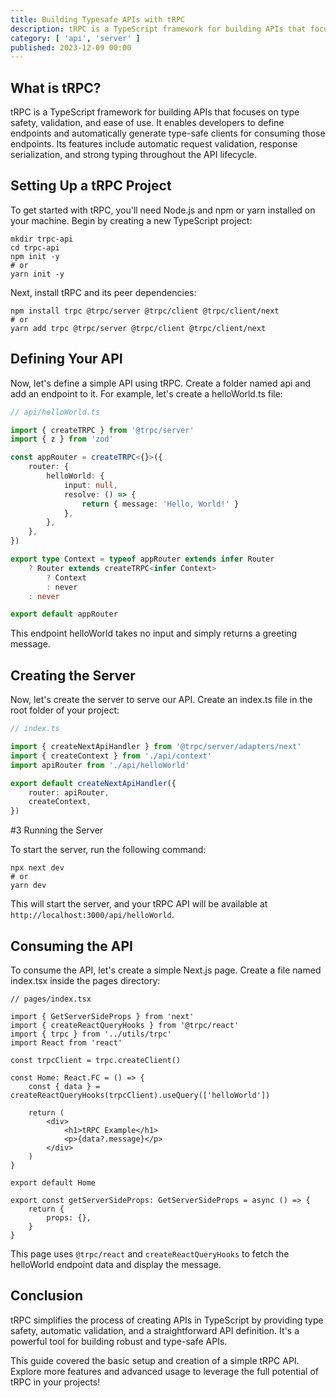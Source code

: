 ```yaml
---
title: Building Typesafe APIs with tRPC
description: tRPC is a TypeScript framework for building APIs that focuses on type safety, validation, and ease of use
category: [ 'api', 'server' ]
published: 2023-12-09 00:00
---
```


## What is tRPC?

tRPC is a TypeScript framework for building APIs that focuses on type safety, validation, and ease of use. It enables
developers to define endpoints and automatically generate type-safe clients for consuming those endpoints. Its features
include automatic request validation, response serialization, and strong typing throughout the API lifecycle.

## Setting Up a tRPC Project

To get started with tRPC, you'll need Node.js and npm or yarn installed on your machine. Begin by creating a new
TypeScript project:

```shell
mkdir trpc-api
cd trpc-api
npm init -y
# or
yarn init -y
```

Next, install tRPC and its peer dependencies:

```shell
npm install trpc @trpc/server @trpc/client @trpc/client/next
# or
yarn add trpc @trpc/server @trpc/client @trpc/client/next
```

## Defining Your API

Now, let's define a simple API using tRPC. Create a folder named api and add an endpoint to it. For example, let's
create a helloWorld.ts file:

```typescript
// api/helloWorld.ts

import { createTRPC } from '@trpc/server'
import { z } from 'zod'

const appRouter = createTRPC<{}>({
    router: {
        helloWorld: {
            input: null,
            resolve: () => {
                return { message: 'Hello, World!' }
            },
        },
    },
})

export type Context = typeof appRouter extends infer Router
    ? Router extends createTRPC<infer Context>
        ? Context
        : never
    : never

export default appRouter
```

This endpoint helloWorld takes no input and simply returns a greeting message.

## Creating the Server

Now, let's create the server to serve our API. Create an index.ts file in the root folder of your project:

```typescript
// index.ts

import { createNextApiHandler } from '@trpc/server/adapters/next'
import { createContext } from './api/context'
import apiRouter from './api/helloWorld'

export default createNextApiHandler({
    router: apiRouter,
    createContext,
})
```

#3 Running the Server

To start the server, run the following command:

```shell
npx next dev
# or
yarn dev
```

This will start the server, and your tRPC API will be available at `http://localhost:3000/api/helloWorld`.

## Consuming the API

To consume the API, let's create a simple Next.js page. Create a file named index.tsx inside the pages directory:

```tsx
// pages/index.tsx

import { GetServerSideProps } from 'next'
import { createReactQueryHooks } from '@trpc/react'
import { trpc } from '../utils/trpc'
import React from 'react'

const trpcClient = trpc.createClient()

const Home: React.FC = () => {
    const { data } = createReactQueryHooks(trpcClient).useQuery(['helloWorld'])

    return (
        <div>
            <h1>tRPC Example</h1>
            <p>{data?.message}</p>
        </div>
    )
}

export default Home

export const getServerSideProps: GetServerSideProps = async () => {
    return {
        props: {},
    }
}
```

This page uses `@trpc/react` and `createReactQueryHooks` to fetch the helloWorld endpoint data and display the message.

## Conclusion

tRPC simplifies the process of creating APIs in TypeScript by providing type safety, automatic validation, and a
straightforward API definition. It's a powerful tool for building robust and type-safe APIs.

This guide covered the basic setup and creation of a simple tRPC API. Explore more features and advanced usage to
leverage the full potential of tRPC in your projects!
